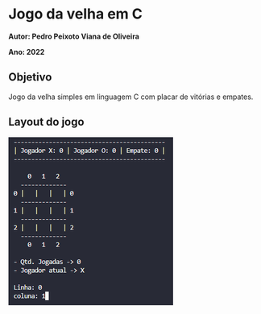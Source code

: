 # Jogo da velha em C

**Autor: Pedro Peixoto Viana de Oliveira**

**Ano: 2022**

## Objetivo

Jogo da velha simples em linguagem C com placar de vitórias e empates.

## Layout do jogo

![Imagem](img-readme/layout-jogo-da-velha-c.png)
